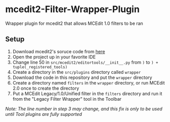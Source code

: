 # mcedit2-Filter-Wrapper-Plugin
Wrapper plugin for mcedit2 that allows MCEdit 1.0 filters to be ran

## Setup
1. Download mcedit2's soruce code from [here](https://github.com/mcedit/mcedit2)
2. Open the project up in your favorite IDE
3. Change line 50 in `src/mcedit2/editortools/__init__.py` from `)` to `) + tuple(_registered_tools)`
4. Create a directory in the `src/plugins` directory called `wrapper`
5. Download the code in this repository and put the `wrapper` directory
6. Create a directory named `filters` in the `wrapper` directory, or run MCEdit 2.0 once to create the directory
7. Put a MCEdit Legacy/1.0/Unified filter in the `filters` directory and run it from the "Legacy Filter Wrapper" tool in the Toolbar

_Note: The line number in step 3 may change, and this fix is only to be used until Tool plugins are fully supported_
